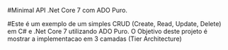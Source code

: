 #Minimal API .Net Core 7 com ADO Puro.

#Este é um exemplo de um simples CRUD (Create, Read, Update, Delete) em C# e .Net Core 7 utilizando ADO Puro.
O Objetivo deste projeto é mostrar a implementacao em 3 camadas (Tier Architecture)
